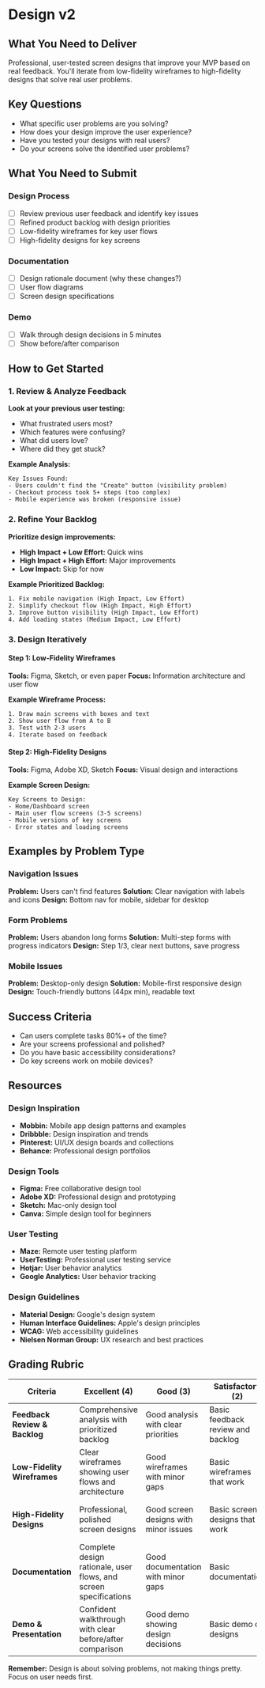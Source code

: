# Design v2

## What You Need to Deliver

Professional, user-tested screen designs that improve your MVP based on real feedback. You'll iterate from low-fidelity wireframes to high-fidelity designs that solve real user problems.

## Key Questions

- What specific user problems are you solving?
- How does your design improve the user experience?
- Have you tested your designs with real users?
- Do your screens solve the identified user problems?

## What You Need to Submit

### Design Process
- [ ] Review previous user feedback and identify key issues
- [ ] Refined product backlog with design priorities
- [ ] Low-fidelity wireframes for key user flows
- [ ] High-fidelity designs for key screens

### Documentation
- [ ] Design rationale document (why these changes?)
- [ ] User flow diagrams
- [ ] Screen design specifications

### Demo
- [ ] Walk through design decisions in 5 minutes
- [ ] Show before/after comparison

## How to Get Started

### 1. Review & Analyze Feedback
**Look at your previous user testing:**
- What frustrated users most?
- Which features were confusing?
- What did users love?
- Where did they get stuck?

**Example Analysis:**
```
Key Issues Found:
- Users couldn't find the "Create" button (visibility problem)
- Checkout process took 5+ steps (too complex)
- Mobile experience was broken (responsive issue)
```

### 2. Refine Your Backlog
**Prioritize design improvements:**
- **High Impact + Low Effort:** Quick wins
- **High Impact + High Effort:** Major improvements
- **Low Impact:** Skip for now

**Example Prioritized Backlog:**
```
1. Fix mobile navigation (High Impact, Low Effort)
2. Simplify checkout flow (High Impact, High Effort)
3. Improve button visibility (High Impact, Low Effort)
4. Add loading states (Medium Impact, Low Effort)
```

### 3. Design Iteratively

#### Step 1: Low-Fidelity Wireframes
**Tools:** Figma, Sketch, or even paper
**Focus:** Information architecture and user flow

**Example Wireframe Process:**
```
1. Draw main screens with boxes and text
2. Show user flow from A to B
3. Test with 2-3 users
4. Iterate based on feedback
```

#### Step 2: High-Fidelity Designs
**Tools:** Figma, Adobe XD, Sketch
**Focus:** Visual design and interactions

**Example Screen Design:**
```
Key Screens to Design:
- Home/Dashboard screen
- Main user flow screens (3-5 screens)
- Mobile versions of key screens
- Error states and loading screens
```

## Examples by Problem Type

### Navigation Issues
**Problem:** Users can't find features
**Solution:** Clear navigation with labels and icons
**Design:** Bottom nav for mobile, sidebar for desktop

### Form Problems
**Problem:** Users abandon long forms
**Solution:** Multi-step forms with progress indicators
**Design:** Step 1/3, clear next buttons, save progress

### Mobile Issues
**Problem:** Desktop-only design
**Solution:** Mobile-first responsive design
**Design:** Touch-friendly buttons (44px min), readable text

## Success Criteria

- Can users complete tasks 80%+ of the time?
- Are your screens professional and polished?
- Do you have basic accessibility considerations?
- Do key screens work on mobile devices?

## Resources

### Design Inspiration
- **Mobbin:** Mobile app design patterns and examples
- **Dribbble:** Design inspiration and trends
- **Pinterest:** UI/UX design boards and collections
- **Behance:** Professional design portfolios

### Design Tools
- **Figma:** Free collaborative design tool
- **Adobe XD:** Professional design and prototyping
- **Sketch:** Mac-only design tool
- **Canva:** Simple design tool for beginners

### User Testing
- **Maze:** Remote user testing platform
- **UserTesting:** Professional user testing service
- **Hotjar:** User behavior analytics
- **Google Analytics:** User behavior tracking

### Design Guidelines
- **Material Design:** Google's design system
- **Human Interface Guidelines:** Apple's design principles
- **WCAG:** Web accessibility guidelines
- **Nielsen Norman Group:** UX research and best practices

## Grading Rubric

| Criteria | Excellent (4) | Good (3) | Satisfactory (2) | Needs Work (1) |
|----------|---------------|----------|------------------|----------------|
| **Feedback Review & Backlog** | Comprehensive analysis with prioritized backlog | Good analysis with clear priorities | Basic feedback review and backlog | Missing or poor analysis |
| **Low-Fidelity Wireframes** | Clear wireframes showing user flows and architecture | Good wireframes with minor gaps | Basic wireframes that work | Poor or missing wireframes |
| **High-Fidelity Designs** | Professional, polished screen designs | Good screen designs with minor issues | Basic screen designs that work | Poor visual design or usability issues |
| **Documentation** | Complete design rationale, user flows, and screen specifications | Good documentation with minor gaps | Basic documentation | Poor or missing documentation |
| **Demo & Presentation** | Confident walkthrough with clear before/after comparison | Good demo showing design decisions | Basic demo of designs | Poor demo or unable to explain decisions |

**Remember:** Design is about solving problems, not making things pretty. Focus on user needs first.
